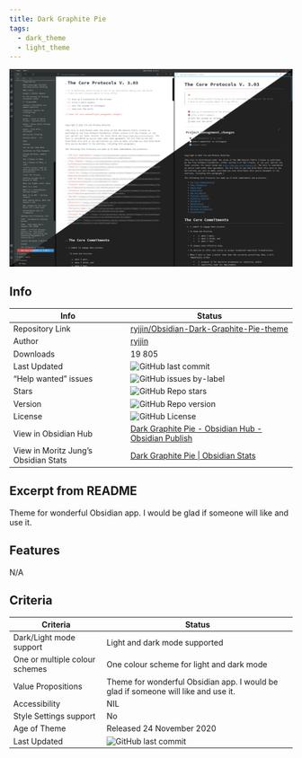 ```yaml
---
title: Dark Graphite Pie
tags:
  - dark_theme
  - light_theme
---
```


![Dark Graphite Pie Theme Screenshot](https://raw.githubusercontent.com/ryjjin/Obsidian-Dark-Graphite-Pie-theme/refs/heads/master/Dark%20Graphite%20Pie%20theme%200.9.4.png)

## Info

|Info|Status|
|---|---|
|Repository Link|[ryjjin/Obsidian-Dark-Graphite-Pie-theme](https://github.com/ryjjin/Obsidian-Dark-Graphite-Pie-theme)|
|Author|[ryjjin](https://github.com/ryjjin)|
|Downloads|19 805|
|Last Updated|![GitHub last commit](https://img.shields.io/github/last-commit/ryjjin/Obsidian-Dark-Graphite-Pie-theme?color=573E7A&amp;label=last%20update&amp;logo=github&amp;style=for-the-badge)|
|“Help wanted” issues|![GitHub issues by-label](https://img.shields.io/github/issues/ryjjin/Obsidian-Dark-Graphite-Pie-theme/help%20wanted?color=573E7A&amp;logo=github&amp;style=for-the-badge)|
|Stars|![GitHub Repo stars](https://img.shields.io/github/stars/ryjjin/Obsidian-Dark-Graphite-Pie-theme?color=573E7A&amp;logo=github&amp;style=for-the-badge)|
|Version|![GitHub Repo version](https://img.shields.io/github/v/release/ryjjin/Obsidian-Dark-Graphite-Pie-theme?color=573E7A&amp;logo=github&amp;style=for-the-badge&sort=semver)|
|License|![GitHub License](https://img.shields.io/github/license/ryjjin/Obsidian-Dark-Graphite-Pie-theme?style=for-the-badge)|
|View in Obsidian Hub|[Dark Graphite Pie - Obsidian Hub - Obsidian Publish](https://publish.obsidian.md/hub/02+-+Community+Expansions/02.05+All+Community+Expansions/Themes/Dark+Graphite+Pie)|
|View in Moritz Jung’s Obsidian Stats|[Dark Graphite Pie \| Obsidian Stats](https://www.moritzjung.dev/obsidian-stats/themes/dark-graphite-pie/)|

## Excerpt from README

Theme for wonderful Obsidian app. I would be glad if someone will like and use it.

## Features

N/A

## Criteria

|Criteria|Status|
|---|---|
|Dark/Light mode support|Light and dark mode supported|
|One or multiple colour schemes|One colour scheme for light and dark mode|
|Value Propositions|Theme for wonderful Obsidian app. I would be glad if someone will like and use it.|
|Accessibility|NIL|
|Style Settings support|No|
|Age of Theme|Released 24 November 2020|
|Last Updated|![GitHub last commit](https://img.shields.io/github/last-commit/ryjjin/Obsidian-Dark-Graphite-Pie-theme?color=573E7A&amp;label=last%20update&amp;logo=github&amp;style=for-the-badge)|
